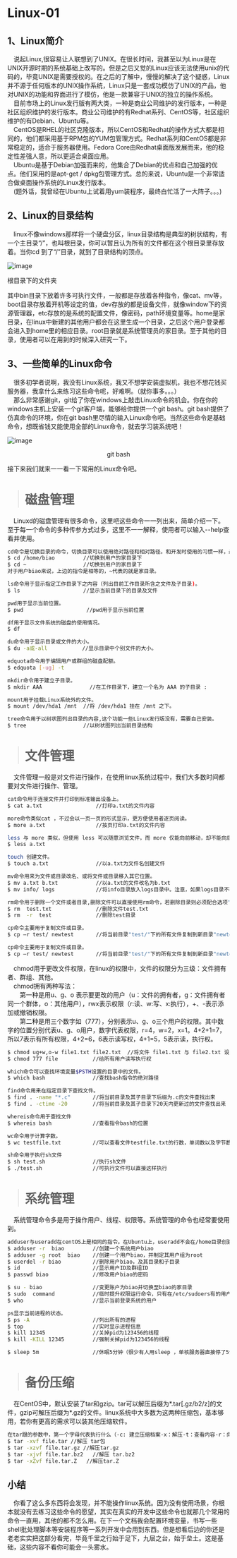 Linux-01
==========================================
1、Linux简介
----------------------
&ensp;&ensp;说起Linux,很容易让人联想到了UNIX。在很长时间，我甚至以为Linux是在UNIX开源时期的系统基础上改写的。但是之后又觉的Linux应该无法使用unix的代码的，毕竟UNIX是需要授权的。在之后的了解中，慢慢的解决了这个疑惑，Linux并不源于任何版本的UNIX操作系统，Linux只是一套成功模仿了UNIX的产品，他对UNIX的功能和界面进行了模仿，他是一款兼容于UNIX的独立的操作系统。<br/>
&ensp;&ensp;目前市场上的Linux发行版有两大类，一种是商业公司维护的发行版本，一种是社区组织维护的发行版本。商业公司维护的有Redhat系列、CentOS等，社区组织维护的有Debian、Ubuntu等。<br/>
&ensp;&ensp;CentOS是RHEL的社区克隆版本，所以CentOS和Redhat的操作方式大都是相同的，他们都采用基于RPM包的YUM包管理方式。Redhat系列和CentOS都是非常稳定的，适合于服务器使用。Fedora Core由Redhat桌面版发展而来，他的稳定性差强人意，所以更适合桌面应用。<br/>
&ensp;&ensp;Ubuntu是基于Debian加强而来的，他集合了Debian的优点和自己加强的优点。他们采用的是apt-get / dpkg包管理方式。总的来说，Ubuntu是一个非常适合做桌面操作系统的Linux发行版本。<br/>
&ensp;&ensp;(题外话，我曾经在Ubuntu上试着用yum装程序，最终白忙活了一大阵子。。。)

2、Linux的目录结构
-------------------------
&ensp;&ensp;linux不像windows那样将一个硬盘分区，linux目录结构是典型的树状结构，有一个主目录“/”，也叫根目录，你可以暂且认为所有的文件都在这个根目录里存放着。当你cd 到了“/”目录，就到了目录结构的顶点。

![image](https://github.com/ZZULI-TECH/interview/blob/master/images/biao_linux/linux_dir_tree.png?raw=true)

根目录下的文件夹<br>

其中bin目录下放着许多可执行文件，一般都是存放着各种指令，像cat、mv等，boot目录存放着开机等设定的值，dev存放的都是设备文件，就像window下的资源管理器，etc存放的是系统的配置文件，像密码，path环境变量等。home是家目录，在linux中新建的其他用户都会在这里生成一个目录，之后这个用户登录都会进入到home里的相应目录。root目录就是系统管理员的家目录。至于其他的目录，使用者可以在用到的时候深入研究一下。



3、一些简单的Linux命令
-------------------------
&ensp;&ensp;很多初学者说啊，我没有Linux系统，我又不想学安装虚拟机，我也不想花钱买服务器，我拿什么来练习这些命令呢，好难啊。（就你事多。。。）<br/>
&ensp;&ensp;那么非常感谢git，git给了你在windows上敲击Linux命令的机会。你在你的windows主机上安装一个git客户端，能够给你提供一个git bash。git bash提供了仿真命令的环境，你在git bash里尽情的输入Linux命令吧。当然这些命令是基础命令，想既省钱又能使用全部的Linux命令，就去学习装系统吧！

![image](https://github.com/ZZULI-TECH/interview/blob/master/images/biao_linux/git_bash.png?raw=true)
<center>git bash</center>

接下来我们就来一一看一下常用的Linux命令吧。
> # 磁盘管理
&ensp;&ensp;Linuxd的磁盘管理有很多命令，这里吧这些命令一一列出来，简单介绍一下。至于每一个命令的多种传参方式过多，这里不一一解释，使用者可以输入--help查看并使用。
<br>
```bash
cd命令是切换目录的命令，切换目录可以使用绝对路径和相对路径。和开发时使用的习惯一样，最前方带“/”的是绝对路径。不带的都是相对路径。.代表当前目录，..代表上级目录。
$ cd /home/biao         //切换到用户的家目录下
$ cd ~                  //切换到用户的家目录下
对于用户biao来说，上边的指令是相等的，~代表的就是家目录。
```
```bash
ls命令用于显示指定工作目录下之内容（列出目前工作目录所含之文件及子目录)。
$ ls                    //显示当前目录下的目录及文件 
```
```bash
pwd用于显示当前位置。
$ pwd                    //pwd用于显示当前位置
```
```bash
df用于显示文件系统的磁盘的使用情况。
$ df                     
```
```bash
du命令用于显示目录或文件的大小。
$ du -a或-all           //显示目录中个别文件的大小。
```
```bash
edquota命令用于编辑用户或群组的磁盘配额。
$ edquota [-ug] -t
```
```bash
mkdir命令用于建立子目录。
$ mkdir AAA               //在工作目录下，建立一个名为 AAA 的子目录 :
```
```bash
mount用于挂载Linux系统外的文件。
$ mount /dev/hda1 /mnt  //将 /dev/hda1 挂在 /mnt 之下。
```
```bash
tree命令用于以树状图列出目录的内容,这个功能一些Linux发行版没有，需要自己安装。
$ tree                  //以树状图列出当前目录结构
```
> # 文件管理
&ensp;&ensp;文件管理一般是对文件进行操作，在使用linux系统过程中，我们大多数时间都要对文件进行操作、管理。
```bash
cat命令用于连接文件并打印到标准输出设备上。
$ cat a.txt                 //打印a.txt的文件内容
```
```bash
more命令类似cat ，不过会以一页一页的形式显示，更方便使用者逐页阅读。
$ more a.txt                //按页打印a.txt的文件内容
```
```bash
less 与 more 类似，但使用 less 可以随意浏览文件，而 more 仅能向前移动，却不能向后移动，而且 less 在查看之前不会加载整个文件。
$ less a.txt 
```
```bash
touch 创建文件。
$ touch a.txt               //以a.txt为文件名创建文件 
```
```bash
mv命令用来为文件或目录改名、或将文件或目录移入其它位置。
$ mv a.txt b.txt            //以a.txt的文件改名为b.txt
$ mv info/ logs             //将info目录放入logs目录中。注意，如果logs目录不存在，则该命令将info改名为logs。
```
```bash
rm命令用于删除一个文件或者目录,删除文件可以直接使用rm命令，若删除目录则必须配合选项"-r"
$ rm  test.txt              //删除文件test.txt
$ rm  -r  test              //删除test目录
```
```bash
cp命令主要用于复制文件或目录。
$ cp –r test/ newtest       //将当前目录"test/"下的所有文件复制到新目录"newtest"下
```
```bash
cp命令主要用于复制文件或目录。
$ cp –r test/ newtest       //将当前目录"test/"下的所有文件复制到新目录"newtest"下
```
&ensp;&ensp;chmod用于更改文件权限，在linux的权限中，文件的权限分为三级：文件拥有者、群组、其他。<br/>
&ensp;&ensp;chmod拥有两种写法：<br/>
&ensp;&ensp;&ensp;&ensp;第一种是用u、g、o 表示要更改的用户（u：文件的拥有者，g：文件拥有者同一个群体，o：其他用户），rwx表示权限（r:读、w:写、x:执行），+、-表示添加或撤销权限。<br/>
&ensp;&ensp;&ensp;&ensp;第二种是用三个数字如（777），分别表示u、g、o三个用户的权限。其中数字的位置分别代表u、g、o用户，数字代表权限，r=4，w=2，x=1。4+2+1=7，所以7表示有所有权限，4+2=6，6表示读写权，4+1=5，5表示读，执行权。

```bash
$ chmod ug+w,o-w file1.txt file2.txt  //将文件 file1.txt 与 file2.txt 设为该文件拥有者，与其所属同一个群体者可写入，但其他以外的人则不可写入
$ chmod 777 file           //给所有用户读写执行权
```
```bash
which命令可以查找环境变量$PSTH设置的目录中的文件。
$ which bash               //查找bash指令的绝对路径
```
```bash
find命令用来在指定目录下查找文件。
$ find . -name "*.c"       //将当前目录及其子目录下后缀为.c的文件查找出来
$ find . -ctime -20        //将当前目录及其子目录下20天内更新过的文件查找出来
```
```bash
whereis命令用于查找文件
$ whereis bash             //查看指令bash的位置
```
```bash
wc命令用于计算字数。
$ wc testfile.txt          //可以查看文件testfile.txt的行数，单词数以及字节数。
```
```bash
sh命令用于执行sh文件
$ sh test.sh               //执行sh文件
$ ./test.sh                //可执行文件可以直接这样执行          
```
> # 系统管理
&ensp;&ensp;系统管理命令多是用于操作用户、线程、权限等。系统管理的命令也经常要使用到。
```bash
adduser与useradd在centOS上是相同的指令。在Ubuntu上，useradd不会在/home目录创建用户名相同的目录，而adduser会。
$ adduser -r  biao         //创建一个系统用户biao
$ adduser -g root  biao    //创建一个用户biao，并制定其用户组为root
$ userdel -r biao          //删除用户biao，及其目录和子目录
$ id                       //显示用户ID及群组ID
$ passwd biao              //修改用户biao的密码
```
```bash
$ su - biao                //变更账户为biao并切换至biao的家目录
$ sudo  command            //临时提升权限运行命令，只有在/etc/sudoers有的用户才能临时提升权限。
$ who                      //显示当前登录系统的用户
```
```bash
ps显示当前进程的状态。
$ ps -A                    //列出所有的进程
$ top                      //实时显示进程信息
$ kill 12345               //关掉pid为123456的线程
$ kill -KILL 12345         //强制关掉pid为123456的线程
```
```bash
$ sleep 5m                 //休眠5分钟（很少有人用sleep ，单核服务器直接停了5分钟。。。）
```
> # 备份压缩
&ensp;&ensp;在CentOS中，默认安装了tar和gzip。tar可以解压后缀为*.tar[.gz/b2/z]的文件，gzip可解压后缀为*.gz的文件。linux系统中大多数为这两种压缩包，基本够用，若你有更高的需求可以装其他压缩软件。
```bash
在tar跟的参数中，第一个字母代表执行什么（-c: 建立压缩档案-x：解压-t：查看内容-r：向压缩归档文件末尾追加文件-u：更新原压缩包中的文件）,中间的v表示要显示解压过程，可以去掉v不显示。
$ tar -xvf file.tar //解压 tar包
$ tar -xzvf file.tar.gz //解压tar.gz
$ tar -xjvf file.tar.bz2   //解压 tar.bz2
$ tar -xZvf file.tar.Z   //解压tar.Z
```
小结
---------------------------
&ensp;&ensp;你看了这么多东西将会发现，并不能操作linux系统。因为没有使用场景，你根本就没有去练习这些命令的愿望，其实在真实的开发中这些命令也就那几个常用的命令一直用，其他的都不怎么用。在下一个文档我会配置环境变量，书写一些shell批处理脚本等安装程序等一系列开发中会用到东西。但是想看后边的你还是老老实实把这部分看完，毕竟千里之行始于足下，九层之台，始于垒土。这是基础，这些内容不看你可能会一头雾水。
